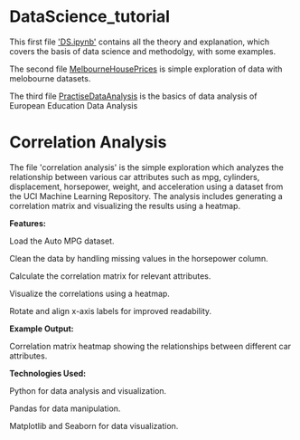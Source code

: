 # DataScience_tutorial
This first file ['DS.ipynb'](https://github.com/ghatanisuresh/DataScience_tutorial/blob/main/DS.ipynb) contains all the theory and explanation, which covers the basis of data science and methodolgy, with some examples.

The second file [MelbourneHousePrices](https://github.com/ghatanisuresh/DataScience_tutorial/blob/main/MelbourneHousePrices.ipynb) is simple exploration of data with melobourne datasets.

The third file [PractiseDataAnalysis](https://github.com/ghatanisuresh/DataScience_tutorial/blob/main/PractiseDataAnalysis.ipynb) is the basics of data analysis of European Education Data Analysis


# Correlation Analysis

The file 'correlation analysis' is the simple exploration which analyzes the relationship between various car attributes such as mpg, cylinders, displacement, horsepower, weight, and acceleration using a dataset from the UCI Machine Learning Repository. The analysis includes generating a correlation matrix and visualizing the results using a heatmap.

**Features:**

Load the Auto MPG dataset.

Clean the data by handling missing values in the horsepower column.

Calculate the correlation matrix for relevant attributes.

Visualize the correlations using a heatmap.

Rotate and align x-axis labels for improved readability.

**Example Output:**

Correlation matrix heatmap showing the relationships between different car attributes.

**Technologies Used:**

Python for data analysis and visualization.

Pandas for data manipulation.

Matplotlib and Seaborn for data visualization.
